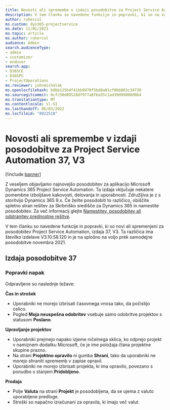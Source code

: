 ```yaml
---
title: Novosti ali spremembe v izdaji posodobitve za Project Service Automation 37, V3
description: V tem članku so navedene funkcije in popravki, ki so na voljo v Microsoft Dynamics 365 Project Service Automation Posodobitev izdaja 37, V3.
author: ruhercul
ms.custom: dyn365-projectservice
ms.date: 11/01/2021
ms.topic: article
ms.author: ruhercul
audience: Admin
search.audienceType:
- admin
- customizer
- enduser
search.app:
- D365CE
- D365PS
- ProjectOperations
ms.reviewer: johnmichalak
ms.openlocfilehash: bdbb125b4f41bb9970f5bd8a01cf0bb863c34738
ms.sourcegitcommit: 6cfc50d89528df977a8f6a55c1ad39d99800d9b4
ms.translationtype: MT
ms.contentlocale: sl-SI
ms.lasthandoff: 06/03/2022
ms.locfileid: "8922518"
---
```

# <a name="whats-new-or-changed-in-project-service-automation-update-release-37-v3"></a>Novosti ali spremembe v izdaji posodobitve za Project Service Automation 37, V3

[!include [banner](../includes/psa-now-project-operations.md)]

Z veseljem objavljamo najnovejšo posodobitev za aplikacijo Microsoft Dynamics 365 Project Service Automation. Ta izdaja vključuje nekatere pomembne izboljšave kakovosti, delovanja in uporabnosti. Združljiva je z s storitvijo Dynamics 365 9.x. Če želite posodobiti to različico, obiščite spletno stran rešitev za Skrbniško središče za Dynamics 365 in namestite posodobitev. Za več informacij glejte [Namestitev, posodobitev ali odstranitev prednostne rešitve](/power-platform/admin/install-remove-preferred-solution).

V tem članku so navedene funkcije in popravki, ki so novi ali spremenjeni za posodobitev Project Service Automation, izdaja 37, V3. Ta različica ima številko izdelave V3.10.58.120 in je na splošno na voljo prek samodejne posodobitve novembra 2021.

## <a name="update-release-37"></a>Izdaja posodobitve 37

### <a name="bug-fixes"></a>Popravki napak

Odpravljene so naslednje težave:

**Čas in strošek**
- Uporabniki ne morejo izbrisati časovnega vnosa tako, da počistijo celico.
- Pogled **Moja neuspešna odobritev** vsebuje samo odobritve projektov s statusom **Poslano**.

**Upravljanje projektov**
- Uporabniki prejmejo napako izjeme ničelnega sklica, ko odprejo projekt v namiznem dodatku Microsoft, če je ime položaja člana projektne skupine prazno.
- Na strani **Projektno opravilo** ni gumba **Shrani**, tako da uporabniki ne morejo shraniti sprememb v zapise opravil.
- Uporabniki ne morejo izbrisati projekta, ki ima opravilo, povezano s ponudbo s stanjem **Pridobljeno**.

**Prodaja**
- Polje **Valuta** na strani **Projekt** je posodobljena, da se ujema z valuto uporabljene predloge.
- Stroški so napačno izračunani za opravila, ki imajo več valut.

